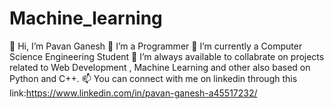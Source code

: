 # Machine_learning
👋 Hi, I’m Pavan Ganesh
👀 I’m a Programmer
🌱 I’m currently a Computer Science Engineering Student
💞️ I’m always available to collabrate on projects related to Web Development , Machine Learning and other also based on Python and C++.
📫 You can connect with me on linkedin through this link:https://www.linkedin.com/in/pavan-ganesh-a45517232/
